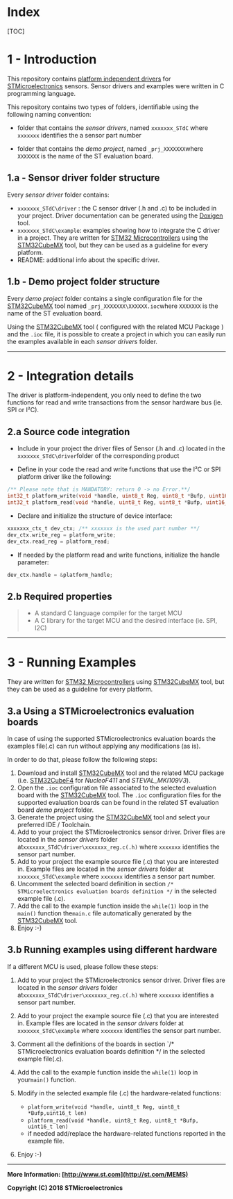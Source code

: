 Index
==================

[TOC]

1 - Introduction
==================

This repository contains [platform independent drivers]( http://www.st.com/content/st_com/en/products/embedded-software/mems-and-sensors-software/drivers-for-mems/c-driver-mems.html ) for [STMicroelectronics](www.st.com/mems) sensors. Sensor drivers and examples were written in C programming language.

This repository contains two types of folders, identifiable using the following naming convention:

- folder that contains the *sensor drivers*, named  `xxxxxxx_STdC` where  `xxxxxxx` identifies the a sensor part number

- folder that contains the *demo project*, named  `_prj_XXXXXXX`where  `XXXXXXX` is the name of the ST evaluation board. 

## 1.a - Sensor driver folder structure   

Every *sensor driver* folder contains:

- `xxxxxxx_STdC\driver` : the C sensor driver (.h and .c) to be included in your project. Driver documentation can be generated using the [Doxigen](http://www.doxygen.org/) tool.
- `xxxxxxx_STdC\example`:  examples showing how to integrate the C driver in a project. They are written for [STM32 Microcontrollers](https://www.st.com/en/microcontrollers.html) using the [STM32CubeMX](https://www.st.com/en/development-tools/stm32cubemx.html) tool, but they can be used as a guideline for every platform.
- README: additional info about the specific driver.

## 1.b - Demo project folder structure   

Every *demo project* folder contains a single configuration file for the [STM32CubeMX](https://www.st.com/en/development-tools/stm32cubemx.html) tool named `_prj_XXXXXXX\XXXXXX.ioc`where  `XXXXXXX` is the name of the ST evaluation board. 

Using the [STM32CubeMX](https://www.st.com/en/development-tools/stm32cubemx.html) tool ( configured with the related MCU Package )  and the `.ioc` file, it is possible to create a project in which you can easily run the examples available in each *sensor drivers* folder.

------



# 2 - Integration details
The driver is platform-independent, you only need to define the two functions for read and write transactions from the sensor hardware bus (ie. SPI or I²C).

## 2.a Source code integration

- Include in your project the driver files of Sensor (.h and .c) located in the `xxxxxxx_STdC\driver`folder of the corresponding product

- Define in your code the read and write functions that use the I²C or SPI platform driver like the following:

```c
/** Please note that is MANDATORY: return 0 -> no Error.**/
int32_t platform_write(void *handle, uint8_t Reg, uint8_t *Bufp, uint16_t len)
int32_t platform_read(void *handle, uint8_t Reg, uint8_t *Bufp, uint16_t len)
```

- Declare and initialize the structure of device interface:

```c
xxxxxxx_ctx_t dev_ctx; /** xxxxxxx is the used part number **/
dev_ctx.write_reg = platform_write;
dev_ctx.read_reg = platform_read;
```

- If needed by the platform read and write functions, initialize the handle parameter:

```c
dev_ctx.handle = &platform_handle;
```


## 2.b Required properties

> * A standard C language compiler for the target MCU
> * A C library for the target MCU and the desired interface (ie. SPI, I2C) 

------



# 3 - Running Examples

They are written for [STM32 Microcontrollers](https://www.st.com/en/microcontrollers.html) using [STM32CubeMX](https://www.st.com/en/development-tools/stm32cubemx.html) tool, but they can be used as a guideline for every platform.

## 3.a Using a STMicroelectronics evaluation boards

In case of using the supported STMicroelectronics evaluation boards the examples file(.c) can run without applying any modifications (as is). 

In order to do that, please follow the following steps:

1. 
   Download and install [STM32CubeMX](http://www.st.com/en/development-tools/stm32cubemx.html)  tool and the related MCU package (i.e. [STM32CubeF4](http://www.st.com/en/development-tools/stm32cubemx.html) for *NucleoF411* and *STEVAL_MKI109V3*).
2. Open the  `.ioc` configuration file associated to the selected evaluation board with the [STM32CubeMX](http://www.st.com/en/development-tools/stm32cubemx.html) tool. The  `.ioc` configuration files for the supported evaluation boards can be found in the related ST evaluation board *demo project* folder. 
3. Generate the project using the [STM32CubeMX](http://www.st.com/en/development-tools/stm32cubemx.html) tool and select your preferred IDE / Toolchain.
4. Add to your project the STMicroelectronics sensor driver. Driver files are located in the *sensor drivers* folder at`xxxxxxx_STdC\driver\xxxxxxx_reg.c(.h)` where  `xxxxxxx` identifies the sensor part number.
5. Add to your project the example source file (.c) that you are interested in. Example files are located in the *sensor drivers* folder at `xxxxxxx_STdC\example` where  `xxxxxxx` identifies a sensor part number.
6. Uncomment the selected board definition in section `/* STMicroelectronics evaluation boards definition */` in the selected example file (.c).     
7. Add the call to the example function inside the `while(1)` loop in the `main()` function the`main.c` file automatically generated by the  [STM32CubeMX](http://www.st.com/en/development-tools/stm32cubemx.html) tool.
8. Enjoy :-)

## 3.b Running examples using different hardware

If a different MCU is used, please follow these steps:

1. Add to your project the STMicroelectronics sensor driver.  Driver files are located in the *sensor drivers* folder at`xxxxxxx_STdC\driver\xxxxxxx_reg.c(.h)` where  `xxxxxxx` identifies a sensor part number.
2. Add to your project the example source file (.c) that you are interested in. Example files are located in the *sensor drivers* folder at `xxxxxxx_STdC\example` where  `xxxxxxx` identifies the sensor part number.
3. Comment all the definitions of the boards in section `/* STMicroelectronics evaluation boards definition */ in the selected example file(.c). 
4. Add the call to the example function inside the `while(1)` loop in your`main()` function. 
5. Modify in the selected example file (.c) the hardware-related functions:

   - `platform_write(void *handle, uint8_t Reg, uint8_t *Bufp,uint16_t len)`
   - `platform_read(void *handle, uint8_t Reg, uint8_t *Bufp, uint16_t len)`
   - if needed add/replace the hardware-related functions reported in the example file.
6. Enjoy :-)

------



**More Information: [http://www.st.com](http://st.com/MEMS)**

**Copyright (C) 2018 STMicroelectronics**

